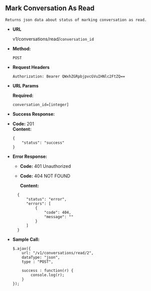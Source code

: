 **Mark Conversation As Read**
----
    Returns json data about status of marking conversation as read. 

* **URL**

    v1/conversations/read/`conversation_id`

* **Method:**

    `POST`

*  **Request Headers**

    `Authorization: Bearer QWxhZGRpbjpvcGVuIHNlc2FtZQ==`
    
*  **URL Params**

    **Required:**
    
    `conversation_id=[integer]`

* **Success Response:**

* **Code:** 201 <br />
**Content:**
    ```
    {
        "status": "success"
    }
    ```

* **Error Response:**

    * **Code:** 401 Unauthorized <br />
    * **Code:** 404 NOT FOUND<br />
    
      **Content:** 
    ```
      {
          "status": "error",
          "errors": [
              {
                  "code": 404,
                  "message": ""
              }
          ]
      }
    ```

* **Sample Call:**

    ```
    $.ajax({
        url: "/v1/conversations/read/2",
        dataType: "json",
        type : "POST",
    
        success : function(r) {
            console.log(r);
        }
    });
    ```